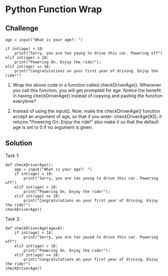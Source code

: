 # Python Function Wrap

## Challenge
```
age = input("What is your age?: ")

if int(age) < 18:
	print("Sorry, you are too young to drive this car. Powering off")
elif int(age) > 18:
	print("Powering On. Enjoy the ride!");
elif int(age) == 18:
	print("Congratulations on your first year of driving. Enjoy the ride!")
```

1. Wrap the above code in a function called checkDriverAge(). Whenever you call this function, you will get prompted for age. 
Notice the benefit in having checkDriverAge() instead of copying and pasting the function everytime?

2. Instead of using the input(). Now, make the checkDriverAge() function accept an argument of age, so that if you enter:
checkDriverAge(92);
it returns "Powering On. Enjoy the ride!"
also make it so that the default age is set to 0 if no argument is given.

## Solution
Task 1:
```
def checkDriverAge():
    age = input("What is your age?: ")
    if int(age) < 18:
        print("Sorry, you are too young to drive this car. Powering off")
    elif int(age) > 18:
        print("Powering On. Enjoy the ride!");
    elif int(age) == 18:
        print("Congratulations on your first year of driving. Enjoy the ride!")
checkDriverAge()
```

Task 2:
```
def checkDriverAge(age=0):
    if int(age) < 18:
        print("Sorry, you are too yound to drive this car. Powering off")
    elif int(age) > 18:
        print("Powering On. Enjoy the ride!");
    elif int(age) == 18:
        print("Congratulations on your first year of driving. Enjoy the ride!")
checkDriverAge()
```
